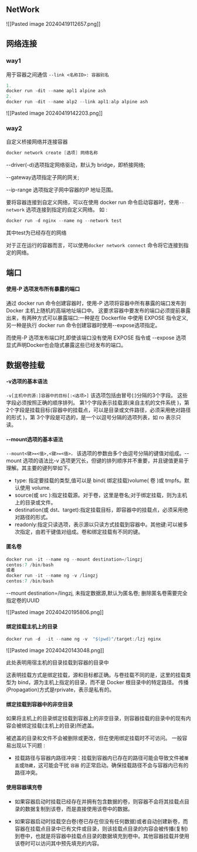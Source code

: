 ## NetWork

![[Pasted image 20240419112657.png]]


## 网络连接
### way1
用于容器之间通信
`--link <名称ID>: 容器别名`

```c
1.
docker run -dit --name apl1 alpine ash
2.
docker run -dit --name alp2 --link apl1:alp alpine ash 
```

![[Pasted image 20240419142203.png]]
### way2
自定义桥接网络并连接容器
```c
docker network create [选项] 网络名称
```

--driver(-d)选项指定网络驱动，默认为 bridge，即桥接网络;

--gateway选项指定子网的网关;

--ip-range 选项指定子网中容器的IP 地址范围。

要将容器连接到自定义网络，可以在使用 docker run 命令启动容器时，使用`--network` 选项连接到指定的自定义网络。
如 :
```c
docker run -d nginx --name ng --network test
```
其中test为已经存在的网络

对于正在运行的容器而言，可以使用`docker network connect` 命令将它连接到指定的网络。

## 端口

#### 使用-P 选项发布所有暴露的端口

通过 docker run 命令创建容器时，使用-P 选项将容器中所有暴露的端口发布到 Docker 主机上随机的高端地址端口中。
这要求容器中要发布的端口必须提前暴露出来，有两种方式可以暴露端口:一种是在 Dockerfile 中使用 EXPOSE 指令定义,另一种是执行 docker run 命令创建容器时使用--expose选项指定。

而使用-P 选项发布端口时,即使该端口没有使用 EXPOSE 指令或
--expose 选项显式声明Docker也会隐式暴露这些已经发布的端口。


## 数据卷挂载

#### -v选项的基本语法

`-v[主机中的源:]容器中的目标[:<选项>]`
该选项包括由冒号(:)分隔的3个字段。
这些字段必须按照正确的顺序排列。
第1个字段表示挂载源(来自主机的文件系统 )，第2个字段是挂载目标(容器中的挂载点，可以是目录或文件路径，必须采用绝对路径的形式 )，第 3个字段是可选的，是一个以逗号分隔的选项列表，如 ro 表示只读。



#### --mount选项的基本语法
`--mount<键>=<值>,<键>=<值>，`
该选项的参数由多个由逗号分隔的键值对组成。--mount 选项的语法比-v 选项更冗长，但键的排列顺序并不重要，并且键值更易于理解。其主要的键列举如下。
- type: 指定要挂载的类型,值可以是 bind( 绑定挂载)volume( 卷 )或 tmpfs。默认使用 volume.
- source(或 src ):指定挂载源。对于卷，这里是卷名;对于绑定挂载，则为主机上的目录或文件。
- destination(或 dst、target):指定挂载目标，即容器中的挂载点，必须采用绝对路径的形式。
- readonly:指定只读选项，表示源以只读方式挂载到容器中。其他键:可以被多次指定，由若干键值对组成。卷和绑定挂载有不同的键。

#### 匿名卷

```c
docker run -it --name ng --mount destination=/lingzj
centos:7 /bin/bash
或者
docker run -it --name ng -v /lingzj
centos:7 /bin/bash
```

--mount destination=/lingzj, 未指定数据源,默认为匿名卷;
删除匿名卷需要完全指定卷的UUID

![[Pasted image 20240420195806.png]]

#### 绑定挂载主机上的目录


```c
docker run -d  -it --name ng -v  "$(pwd)"/target:/lzj nginx
```

![[Pasted image 20240420143048.png]]

此处表明用宿主机的目录挂载到容器的目录中

这表明挂载方式是绑定挂载，源和目标都正确。与卷挂载不同的是，这里的挂载类型为 bind，源为主机上指定的目录，而不是 Docker 根目录中的特定路径。
传播(Propagation)方式是rprivate，表示是私有的。

#### 绑定挂载到容器中的非空目录
如果将主机上的目录绑定挂载到容器上的非空目录，则容器挂载的目录中的现有内容会被绑定挂载(主机上的目录)所遮盖。

被遮盖的目录和文件不会被删除或更改，但在使用绑定挂载时不可访问。
一般容易出现以下问题 :
- 挂载路径与容器内路径冲突：挂载到容器内已存在的路径可能会导致文件被`覆盖`或`隐藏`，这可能会干扰 `容器` 的正常启动。确保挂载路径不会与容器内已有的路径冲突。


#### 使用容器填充卷

- 如果容器启动时挂载已经存在并拥有包含数据的卷，则容器不会将其挂载点目录的数据复制到该卷，而是直接使用该卷中的数据。

- 如果容器启动时挂载空白卷(卷已存在但没有任何数据)或者自动创建新卷，而容器在挂载点目录中已有文件或目录，则该挂载点目录的内容会被传播(复制)到卷中，也就是将容器中挂载点目录的数据填充到卷中。其他容器挂载并使用该卷时可以访问其中预先填充的内容。











